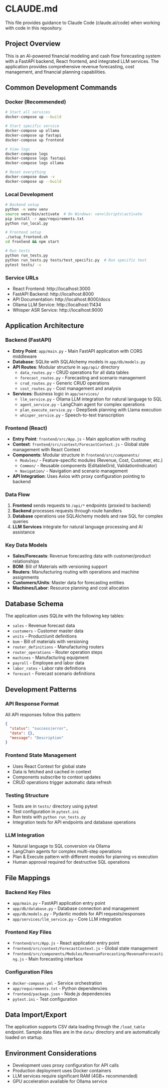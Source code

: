 # CLAUDE.md

This file provides guidance to Claude Code (claude.ai/code) when working with code in this repository.

## Project Overview

This is an AI-powered financial modeling and cash flow forecasting system with a FastAPI backend, React frontend, and integrated LLM services. The application provides comprehensive revenue forecasting, cost management, and financial planning capabilities.

## Common Development Commands

### Docker (Recommended)
```bash
# Start all services
docker-compose up --build

# Start specific service
docker-compose up ollama
docker-compose up fastapi
docker-compose up frontend

# View logs
docker-compose logs
docker-compose logs fastapi
docker-compose logs ollama

# Reset everything
docker-compose down -v
docker-compose up --build
```

### Local Development
```bash
# Backend setup
python -m venv venv
source venv/bin/activate  # On Windows: venv\Scripts\activate
pip install -r app/requirements.txt
python run_local.py

# Frontend setup
./setup_frontend.sh
cd frontend && npm start

# Run tests
python run_tests.py
python run_tests.py tests/test_specific.py  # Run specific test
pytest tests/ -v
```

### Service URLs
- React Frontend: http://localhost:3000
- FastAPI Backend: http://localhost:8000
- API Documentation: http://localhost:8000/docs
- Ollama LLM Service: http://localhost:11434
- Whisper ASR Service: http://localhost:9000

## Application Architecture

### Backend (FastAPI)
- **Entry Point**: `app/main.py` - Main FastAPI application with CORS middleware
- **Database**: SQLite with SQLAlchemy models in `app/db/models.py`
- **API Routes**: Modular structure in `app/api/` directory
  - `data_routes.py` - CRUD operations for all data tables
  - `forecast_routes.py` - Forecasting and scenario management
  - `crud_routes.py` - Generic CRUD operations
  - `cost_routes.py` - Cost management and analysis
- **Services**: Business logic in `app/services/`
  - `llm_service.py` - Ollama LLM integration for natural language to SQL
  - `agent_service.py` - LangChain agent for complex operations
  - `plan_execute_service.py` - DeepSeek planning with Llama execution
  - `whisper_service.py` - Speech-to-text transcription

### Frontend (React)
- **Entry Point**: `frontend/src/App.js` - Main application with routing
- **Context**: `frontend/src/context/ForecastContext.js` - Global state management with React Context
- **Components**: Modular structure in `frontend/src/components/`
  - `Modules/` - Feature-specific modules (Revenue, Cost, Customer, etc.)
  - `Common/` - Reusable components (EditableGrid, ValidationIndicator)
  - `Navigation/` - Navigation and scenario management
- **API Integration**: Uses Axios with proxy configuration pointing to backend

### Data Flow
1. **Frontend** sends requests to `/api/*` endpoints (proxied to backend)
2. **Backend** processes requests through route handlers
3. **Database** operations use SQLAlchemy models and raw SQL for complex queries
4. **LLM Services** integrate for natural language processing and AI assistance

### Key Data Models
- **Sales/Forecasts**: Revenue forecasting data with customer/product relationships
- **BOM**: Bill of Materials with versioning support
- **Routers**: Manufacturing routing with operations and machine assignments
- **Customers/Units**: Master data for forecasting entities
- **Machines/Labor**: Resource planning and cost allocation

## Database Schema

The application uses SQLite with the following key tables:
- `sales` - Revenue forecast data
- `customers` - Customer master data
- `units` - Product/unit definitions
- `bom` - Bill of materials with versioning
- `router_definitions` - Manufacturing routers
- `router_operations` - Router operation steps
- `machines` - Manufacturing equipment
- `payroll` - Employee and labor data
- `labor_rates` - Labor rate definitions
- `forecast` - Forecast scenario definitions

## Development Patterns

### API Response Format
All API responses follow this pattern:
```json
{
  "status": "success|error",
  "data": {},
  "message": "Description"
}
```

### Frontend State Management
- Uses React Context for global state
- Data is fetched and cached in context
- Components subscribe to context updates
- CRUD operations trigger automatic data refresh

### Testing Structure
- Tests are in `tests/` directory using pytest
- Test configuration in `pytest.ini`
- Run tests with `python run_tests.py`
- Integration tests for API endpoints and database operations

### LLM Integration
- Natural language to SQL conversion via Ollama
- LangChain agents for complex multi-step operations
- Plan & Execute pattern with different models for planning vs execution
- Human approval required for destructive SQL operations

## File Mappings

### Backend Key Files
- `app/main.py` - FastAPI application entry point
- `app/db/database.py` - Database connection and management
- `app/db/models.py` - Pydantic models for API requests/responses
- `app/services/llm_service.py` - Core LLM integration

### Frontend Key Files
- `frontend/src/App.js` - React application entry point
- `frontend/src/context/ForecastContext.js` - Global state management
- `frontend/src/components/Modules/RevenueForecasting/RevenueForecasting.js` - Main forecasting interface

### Configuration Files
- `docker-compose.yml` - Service orchestration
- `app/requirements.txt` - Python dependencies
- `frontend/package.json` - Node.js dependencies
- `pytest.ini` - Test configuration

## Data Import/Export

The application supports CSV data loading through the `/load_table` endpoint. Sample data files are in the `data/` directory and are automatically loaded on startup.

## Environment Considerations

- Development uses proxy configuration for API calls
- Production deployment uses Docker containers
- LLM services require significant RAM (4GB+ recommended)
- GPU acceleration available for Ollama service